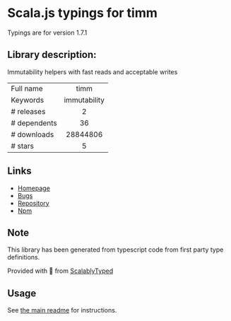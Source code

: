 
# Scala.js typings for timm

Typings are for version 1.7.1

## Library description:
Immutability helpers with fast reads and acceptable writes

|                    |                 |
| ------------------ | :-------------: |
| Full name          | timm |
| Keywords           | immutability |
| # releases         | 2 |
| # dependents       | 36 |
| # downloads        | 28844806 |
| # stars            | 5 |

## Links
- [Homepage](http://guigrpa.github.io/timm/)
- [Bugs](https://github.com/guigrpa/timm/issues)
- [Repository](https://github.com/guigrpa/timm)
- [Npm](https://www.npmjs.com/package/timm)
    


## Note
This library has been generated from typescript code from first party type definitions.

Provided with :purple_heart: from [ScalablyTyped](https://github.com/oyvindberg/ScalablyTyped)

## Usage
See [the main readme](../../readme.md) for instructions.


